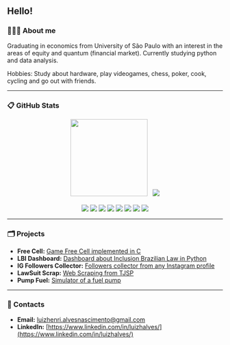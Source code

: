 ## Hello!

### 👨🏻‍🎓 About me

Graduating in economics from University of São Paulo with an interest in the areas of equity and quantum (financial market). Currently studying python and data analysis.

Hobbies: Study about hardware, play videogames, chess, poker, cook, cycling and go out with friends.

---
### 📋 GitHub Stats

<div align="center">
  <img height="180em" src="https://github-readme-stats.vercel.app/api?username=luizhennri&theme=tokyonight&icon_color=1b93c9&show_icons=true&count_private=true"/>
  &nbsp;
  <img wheight="160em" src="https://github-readme-stats.vercel.app/api/top-langs/?username=luizhennri&layout=compact&theme=tokyonight&langs_count=7&hide=swig,makefile,shell"/>
</div>
<br>
<div align="center">
  <div style="display: inline-block;">
    <img src="https://img.shields.io/badge/Python-3776AB?style=for-the-badge&logo=python&logoColor=white"/>
    <img src="https://img.shields.io/badge/JavaScript-F7DF1E?style=for-the-badge&logo=javascript&logoColor=black"/>
    <img src="https://img.shields.io/badge/HTML5-E34F26?style=for-the-badge&logo=html5&logoColor=white"/>
    <img src="https://img.shields.io/badge/CSS3-1572B6?style=for-the-badge&logo=css3&logoColor=white"/>
    <img src="https://img.shields.io/badge/C-00599C?style=for-the-badge&logo=c&logoColor=white"/>
    <img src="https://img.shields.io/badge/C%2B%2B-00599C?style=for-the-badge&logo=c%2B%2B&logoColor=white"/>
    <img src="https://img.shields.io/badge/PHP-777BB4?style=for-the-badge&logo=php&logoColor=white"/>
    <img src="https://img.shields.io/badge/Laravel-FF2D20?style=for-the-badge&logo=laravel&logoColor=white"/>
  </div>
</div>
  
---
### 🗂 Projects
* **Free Cell:** [Game Free Cell implemented in C](https://github.com/luizhennri/Free_Cell)
* **LBI Dashboard:** [Dashboard about Inclusion Brazilian Law in Python](https://github.com/luizhennri/scrap_tjsp](https://github.com/luizhennri/lbi_dashboard))  
* **IG Followers Collector:** [Followers collector from any Instagram profile](https://github.com/luizhennri/instagram_profiles_analysis)
* **LawSuit Scrap:** [Web Scraping from TJSP](https://github.com/luizhennri/scrap_tjsp)  
* **Pump Fuel:** [Simulator of a fuel pump](https://github.com/luizhennri/Projeto_Final-ECOP14-UNIFEI)
---
### 🔗 Contacts

* **Email:** [luizhenri.alvesnascimento@gmail.com](mailto:luizhenri.alvesnascimento@gmail.com)
* **LinkedIn:** [https://www.linkedin.com/in/luizhalves/](https://www.linkedin.com/in/luizhalves/)
